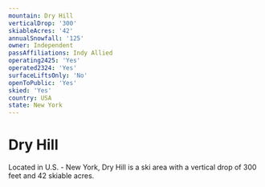 ```yaml
---
mountain: Dry Hill
verticalDrop: '300'
skiableAcres: '42'
annualSnowfall: '125'
owner: Independent
passAffiliations: Indy Allied
operating2425: 'Yes'
operated2324: 'Yes'
surfaceLiftsOnly: 'No'
openToPublic: 'Yes'
skied: 'Yes'
country: USA
state: New York
---
```


# Dry Hill

Located in U.S. - New York, Dry Hill is a ski area with a vertical drop of 300 feet and 42 skiable acres.
